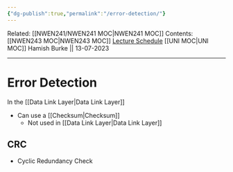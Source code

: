 ```yaml
---
{"dg-publish":true,"permalink":"/error-detection/"}
---
```


Related: [[NWEN241/NWEN241 MOC\|NWEN241 MOC]]
Contents: [[NWEN243 MOC\|NWEN243 MOC]]
[Lecture Schedule](https://ecs.wgtn.ac.nz/Courses/NWEN243_2023T2/LectureSchedule)
[[UNI MOC\|UNI MOC]]
Hamish Burke || 13-07-2023
***

# Error Detection

In the [[Data Link Layer\|Data Link Layer]]

- Can use a [[Checksum\|Checksum]]
	- Not used in [[Data Link Layer\|Data Link Layer]]

## CRC

- Cyclic Redundancy Check 